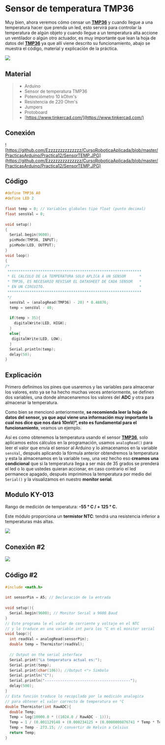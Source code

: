 # Sensor de temperatura TMP36

Muy bien, ahora veremos cómo censar un **[TMP36](http://ctms.engin.umich.edu/CTMS/Content/Activities/TMP35_36_37.pdf)** y cuando llegue a una temperatura hacer que prenda un led, esto servirá para controlar la temperatura de algún objeto y cuando llegue a un temperatura alta accione un ventilador o algún otro actuador, es muy importante que lean la hoja de datos del **[TMP36](http://ctms.engin.umich.edu/CTMS/Content/Activities/TMP35_36_37.pdf)** ya que allí viene descrito su funcionamiento, abajo se muestra el código, material y explicación de la práctica.

![](http://www.learningaboutelectronics.com/images/TMP36-pinout.png)

## Material
> - Arduino
> - Sensor de temperatura TMP36
> - Potenciómetro 10 kOhm's
> - Resistencia de 220 Ohm's
> - Jumpers
> - Protoboard
> - [https://www.tinkercad.com/](https://www.tinkercad.com/)

## Conexión
![https://github.com/Ezzzzzzzzzzzzzz/CursoRoboticaAplicada/blob/master/PracticasArduino/Practica12/SensorTEMP.JPG](https://github.com/Ezzzzzzzzzzzzzz/CursoRoboticaAplicada/blob/master/PracticasArduino/Practica12/SensorTEMP.JPG)

## Código
```c
#define TMP36 A0
#define LED 2

float temp = 0; // Variables globales tipo float (punto decimal)
float sensVal = 0;

void setup()
{
  Serial.begin(9600);
  pinMode(TMP36, INPUT);
  pinMode(LED, OUTPUT);
}
void loop()
{
/*
 *************************************************************
 * EL CALCULO DE LA TEMPERATURA SOLO APLICA A UN SENSOR      *
 * TMP36, ES NECESARIO REVISAR EL DATASHEET DE CADA SENSOR   * 
 * EN UN CIRCUITO.											 *
 *************************************************************
 */
  sensVal = (analogRead(TMP36) - 20) * 0.48876;
  temp = sensVal - 40;

  if(temp > 35){
    digitalWrite(LED, HIGH);
  }
  else{
   digitalWrite(LED, LOW); 
  }
  Serial.println(temp);
  delay(50);
}
```
## Explicación
Primero definimos los pines que usaremos y las variables para almacenar los valores, esto ya se ha hecho muchas veces anteriormente, se definen dos variables, una donde almacenaremos los valores del **ADC** y otra para almacenar la temperatura. 

Como bien se mencionó anteriormente, **se recomienda leer la hoja de datos del sensor, ya que aquí viene una información muy importante la cual nos dice que nos dará 10mV/°, esto es fundamental para el funcionamiento**, veamos un ejemplo.

Así es como obtenemos la temperatura usando el sensor **[TMP36](http://ctms.engin.umich.edu/CTMS/Content/Activities/TMP35_36_37.pdf)**, solo aplicamos estos cálculos en la programación, usamos ``analogRead()`` para leer el valor que envía el sensor al Arduino y lo almacenamos en la variable ``sensVal``, después aplicando la fórmula anterior obtendremos la temperatura y esta la almacenamos en la variable ``temp``, una vez hecho eso **creamos una condicional** que si la temperatura llega a ser más de 35 grados se prenderá el led o lo que ustedes quieran accionar, en caso contrario el led permanece apagado, después imprimimos la temperatura por medio del ``Serial()`` y la visualizamos en nuestro **monitor serial**.

## Modulo KY-013

Rango de medición de temperatura: **-55 ° C / + 125 ° C.**

Este módulo proporciona un **termistor NTC**: tendrá una resistencia inferior a temperaturas más altas.

![](http://sensorkit.en.joy-it.net/images/4/49/NTC-Kurve_eng.png)

## Conexión #2
![](https://arduinomodules.info/wp-content/uploads/Arduino_KY-013_Keyes_Analog_temperature_sensor_module_connection_diagram.png)

## Código #2
```c
#include <math.h>

int sensorPin = A5; // Declaración de la entrada 

void setup(){
  Serial.begin(9600); // Monitor Serial a 9600 Baud
}
// Este programa le el valor de corriente y voltaje en el NTC
// y lo traduce en una variable int para los °C en el monitor serial
void loop(){
  int readVal = analogRead(sensorPin);
  double temp = Thermistor(readVal);

  // Output on the serial interface
  Serial.print("La temperatura actual es:");
  Serial.print(temp);
  Serial.print(char(186)); //Output <°> Simbolo
  Serial.println("C");
  Serial.println("---------------------------------------");
  delay(500);
}
// Esta función traduce lo recopilado por la medición analogica
// para obtener el valor correcto de temperatura en °C 
double Thermistor(int RawADC){
  double Temp;
  Temp = log(10000.0 * ((1024.0 / RawADC - 1)));
  Temp = 1 / (0.001129148 + (0.000234125 + (0.0000000876741 * Temp * Temp )) * Temp );
  Temp = Temp - 273.15; // convertir de Kelvin a Celsius
  return Temp;
}
```
<!--stackedit_data:
eyJoaXN0b3J5IjpbLTExODYwMzk2NTcsLTEzOTE3MTg2ODUsLT
E4NjcyNjMyMzMsMjAyNDg0OTEzOCwyODU5NzU0MTIsMTk5NzM1
MDM4OCw0ODQwOTM2MjUsMTk4Mjk1NDYxNSwtMTU2MDkwODYzNy
wtMTA2NzA0NDQ3MV19
-->
